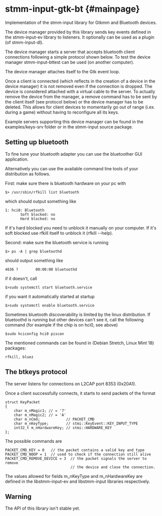 stmm-input-gtk-bt                                                  {#mainpage}
=================

Implementation of the stmm-input library for Gtkmm and Bluetooth devices.

The device manager provided by this library sends key events defined in the
stmm-input-ev library to listeners.
It optionally can be used as a plugin (of stmm-input-dl).

The device manager starts a server that accepts bluetooth client connections
following a simple protocol shown below.
To test the device manager stmm-input-bttest can be used (on another computer).

The device manager attaches itself to the Gtk event loop.

Once a client is connected (which reflects in the creation of a device in the
device manager) it is not removed even if the connection is dropped. The device
is considered attached with a virtual cable to the server. To actually remove the
device from the manager, a remove command has to be sent by the client itself 
(see protocol below) or the device manager has to be deleted.
This allows for client devices to momentarily go out of range (i.ex. during
a game) without having to reconfigure all its keys.

Example servers supporting this device manager can be found in the
examples/keys-srv folder or in the stmm-input source package.


Setting up bluetooth
--------------------

To fine tune your bluetooth adapter you can use the bluetoother GUI application.

Alternatively you can use the available command line tools of your distribution
as follows.

First: make sure there is bluetooth hardware on your pc with

    $> /usr/sbin/rfkill list bluetooth

which should output something like

    1: hci0: Bluetooth
           Soft blocked: no
           Hard blocked: no

If it's hard blocked you need to unblock it manually on your computer.
If it's soft blocked use rfkill itself to unblock it (rfkill --help).

Second: make sure the bluetooth service is running

    $> ps -A | grep bluetoothd

should output something like

    4636 ?        00:00:00 bluetoothd

if it doesn't, call

    $>sudo systemctl start bluetooth.service

if you want it automatically started at startup

    $>sudo systemctl enable bluetooth.service


Sometimes bluetooth discoverability is limited by the linux distribution.
If bluetoothd is running but other devices can't see it, call
the following command (for example if the chip is on hci0, see above)

    $sudo hciconfig hci0 piscan


The mentioned commands can be found in (Debian Stretch, Linux Mint 18) packages:

    rfkill, bluez



The btkeys protocol
-------------------

The server listens for connections on L2CAP port 8353 (0x20A1).

Once a client successfully connects, it starts to send packets of the format

    struct KeyPacket
    {
        char m_nMagic1; // = '7'
        char m_nMagic2; // = 'A'
        char m_nCmd;            // PACKET_CMD
        char m_nKeyType;        // stmi::KeyEvent::KEY_INPUT_TYPE
        int32_t m_nHardwareKey; // stmi::HARDWARE_KEY
    };

The possible commands are

    PACKET_CMD_KEY = 0   // the packet contains a valid key and type
    PACKET_CMD_NOOP = 1  // used to check if the connection still alive
    PACKET_CMD_REMOVE_DEVICE = 3  // the packet signals the server to remove
                                  // the device and close the connection.

The values allowed for fields m_nKeyType and m_nHardwareKey are defined in the 
libstmm-input-ev and libstmm-input libraries respectively.



Warning
-------
The API of this library isn't stable yet.
